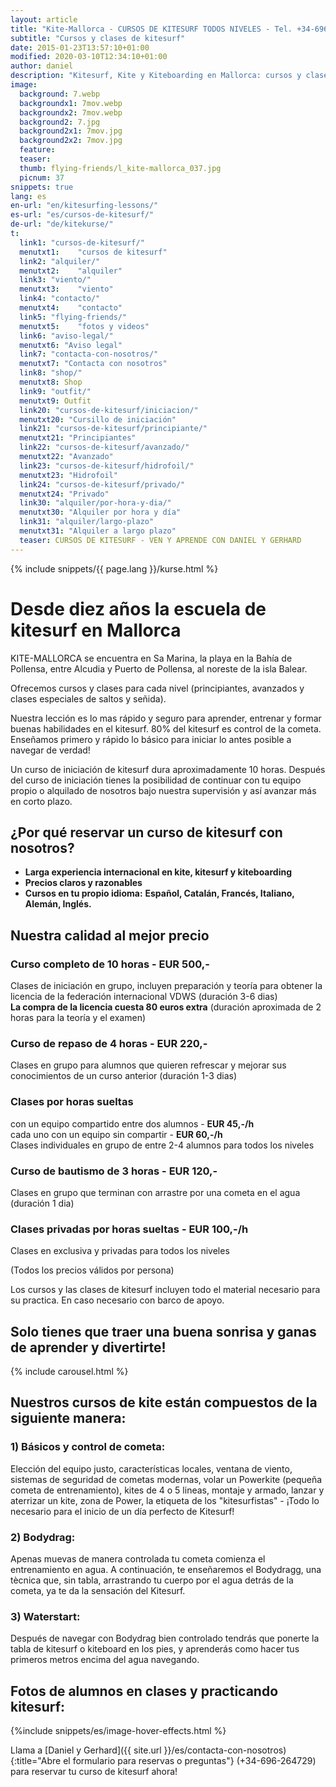 ```yaml
---
layout: article
title: "Kite-Mallorca - CURSOS DE KITESURF TODOS NIVELES - Tel. +34-696-264729"
subtitle: "Cursos y clases de kitesurf"
date: 2015-01-23T13:57:10+01:00
modified: 2020-03-10T12:34:10+01:00
author: daniel
description: "Kitesurf, Kite y Kiteboarding en Mallorca: cursos y clases para todos los niveles en agua plana. Material incluido. Llama y reserva ya"
image:
  background: 7.webp
  backgroundx1: 7mov.webp
  backgroundx2: 7mov.webp
  background2: 7.jpg
  background2x1: 7mov.jpg
  background2x2: 7mov.jpg
  feature:
  teaser:
  thumb: flying-friends/l_kite-mallorca_037.jpg
  picnum: 37
snippets: true
lang: es
en-url: "en/kitesurfing-lessons/"
es-url: "es/cursos-de-kitesurf/"
de-url: "de/kitekurse/"
t:
  link1: "cursos-de-kitesurf/"
  menutxt1:    "cursos de kitesurf"
  link2: "alquiler/"
  menutxt2:    "alquiler"
  link3: "viento/"
  menutxt3:    "viento"
  link4: "contacto/"
  menutxt4:    "contacto"
  link5: "flying-friends/"
  menutxt5:    "fotos y videos"
  link6: "aviso-legal/"
  menutxt6: "Aviso legal"
  link7: "contacta-con-nosotros/"
  menutxt7: "Contacta con nosotros"
  link8: "shop/"
  menutxt8: Shop
  link9: "outfit/"
  menutxt9: Outfit
  link20: "cursos-de-kitesurf/iniciacion/"
  menutxt20: "Cursillo de iniciación"
  link21: "cursos-de-kitesurf/principiante/"
  menutxt21: "Principiantes"
  link22: "cursos-de-kitesurf/avanzado/"
  menutxt22: "Avanzado"
  link23: "cursos-de-kitesurf/hidrofoil/"
  menutxt23: "Hidrofoil"
  link24: "cursos-de-kitesurf/privado/"
  menutxt24: "Privado"
  link30: "alquiler/por-hora-y-dia/"
  menutxt30: "Alquiler por hora y día"
  link31: "alquiler/largo-plazo"
  menutxt31: "Alquiler a largo plazo"
  teaser: CURSOS DE KITESURF - VEN Y APRENDE CON DANIEL Y GERHARD
---
```


{% include snippets/{{ page.lang }}/kurse.html %}
# Desde diez años la escuela de kitesurf en Mallorca
KITE-MALLORCA se encuentra en Sa Marina, la playa en la Bahía de Pollensa, entre Alcudia y Puerto de Pollensa, al noreste de la isla Balear.  

Ofrecemos cursos y clases para cada nivel (principiantes, avanzados y clases especiales de saltos y señida).  

Nuestra lección es lo mas rápido y seguro para aprender, entrenar y formar buenas habilidades en el kitesurf. 80% del kitesurf es control de la cometa. Enseñamos primero y rápido lo básico para iniciar lo antes posible a navegar de verdad!  

Un curso de iniciación de kitesurf dura aproximadamente 10 horas. Después del curso de iniciación tienes la posibilidad de continuar con tu equipo propio o alquilado de nosotros bajo nuestra supervisión y así avanzar más en corto plazo.  

## ¿Por qué reservar un curso de kitesurf con nosotros? ##
* **Larga experiencia internacional en kite, kitesurf y kiteboarding**
* **Precios claros y razonables**
* **Cursos en tu propio idioma:**
**Español, Catalán, Francés, Italiano, Alemán, Inglés.**

## Nuestra calidad al mejor precio  

### Curso completo de 10 horas - **EUR 500,-**  
Clases de iniciación en grupo, incluyen preparación y teoría para obtener la licencia de la federación internacional VDWS (duración 3-6 dias)  
**La compra de la licencia cuesta 80 euros extra**  (duración aproximada de 2 horas para la teoría y el examen)  

### Curso de repaso de 4 horas - **EUR 220,-**  
Clases en grupo para alumnos que quieren refrescar y mejorar sus conocimientos de un curso anterior (duración 1-3 dias)  

### Clases por horas sueltas  
con un equipo compartido entre dos alumnos - **EUR 45,-/h**  
cada uno con un equipo sin compartir - **EUR 60,-/h**  
Clases individuales en grupo de entre 2-4 alumnos para todos los niveles  

### Curso de bautismo de 3 horas - **EUR 120,-**  
Clases en grupo que terminan con arrastre por una cometa en el agua (duración 1 dia)  

### Clases privadas por horas sueltas - **EUR 100,-/h**  
Clases en exclusiva y privadas para todos los niveles  

(Todos los precios válidos por persona)  

Los cursos y las clases de kitesurf incluyen todo el material necesario para su practica. En caso necesario con barco de apoyo.  

## **Solo tienes que traer una buena sonrisa y ganas de aprender y divertirte!**  

{% include carousel.html %}  

## Nuestros cursos de kite están compuestos de la siguiente manera:  

### 1) Básicos y control de cometa:  
Elección del equipo justo, características locales, ventana de viento, sistemas de seguridad de cometas modernas, volar un Powerkite (pequeña cometa de entrenamiento), kites de 4 o 5 lineas, montaje y armado, lanzar y aterrizar un kite, zona de Power, la etiqueta de los "kitesurfistas" - ¡Todo lo necesario para el inicio de un día perfecto de Kitesurf!  

### 2) Bodydrag:  
Apenas muevas de manera controlada tu cometa comienza el entrenamiento en agua. A continuación, te enseñaremos el Bodydragg, una tècnica que, sin tabla, arrastrando tu cuerpo por el agua detrás de la cometa, ya te da la sensación del Kitesurf.  

### 3) Waterstart:  
Después de navegar con Bodydrag bien controlado tendrás que ponerte la tabla de kitesurf o kiteboard en los pies, y aprenderás como hacer tus primeros metros encima del agua navegando.  

## Fotos de alumnos en clases y practicando kitesurf:  

{%include snippets/es/image-hover-effects.html %}  

Llama a [Daniel y Gerhard]({{ site.url }}/es/contacta-con-nosotros){:title="Abre el formulario para reservas o preguntas"} (+34-696-264729)  para reservar tu curso de kitesurf ahora!  
